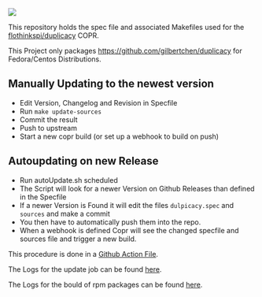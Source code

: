 <div><a href="https://copr.fedorainfracloud.org/coprs/flothinkspi/duplicacy/package/duplicacy/"><img src="https://copr.fedorainfracloud.org/coprs/flothinkspi/duplicacy/package/duplicacy/status_image/last_build.png" /></a></div>

This repository holds the spec file and associated Makefiles used for the [flothinkspi/duplicacy](https://copr.fedorainfracloud.org/coprs/flothinkspi/duplicacy/) COPR.

This Project only packages https://github.com/gilbertchen/duplicacy for Fedora/Centos Distributions.

Manually Updating to the newest version
--------------------
* Edit Version, Changelog and Revision in Specfile
* Run `make update-sources`
* Commit the result
* Push to upstream
* Start a new copr build (or set up a webhook to build on push)


Autoupdating on new Release
--------------------

* Run autoUpdate.sh scheduled
* The Script will look for a newer Version on Github Releases than defined in the Specfile
* If a newer Version is Found it will edit the files `dulpicacy.spec` and `sources` and make a commit
* You then have to automatically push them into the repo.
* When a webhook is defined Copr will see the changed specfile and sources file and trigger a new build.

This procedure is done in a [Github Action File](https://github.com/FloThinksPi/duplicacy-rpm/blob/master/.github/workflows/autoupdate_version.yml).

The Logs for the update job can be found [here](https://github.com/FloThinksPi/duplicacy-rpm/actions).

The Logs for the bould of rpm packages can be found [here](https://copr.fedorainfracloud.org/coprs/flothinkspi/duplicacy/builds/).

